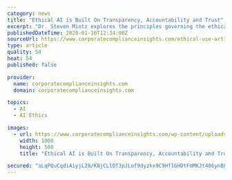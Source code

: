 ```yaml
---
category: news
title: "Ethical AI is Built On Transparency, Accountability and Trust"
excerpt: "Dr. Steven Mintz explores the principles governing the ethical use of AI. Ethics are important, whether in our personal or professional lives. Most people believe that ethical behavior encompasses standards such as honesty, fairness, integrity ..."
publishedDateTime: 2020-01-16T12:34:00Z
sourceUrl: https://www.corporatecomplianceinsights.com/ethical-use-artificial-intelligence/
type: article
quality: 54
heat: 54
published: false

provider:
  name: corporatecomplianceinsights.com
  domain: corporatecomplianceinsights.com

topics:
  - AI
  - AI Ethics

images:
  - url: https://www.corporatecomplianceinsights.com/wp-content/uploads/2020/01/AI-human.jpg
    width: 1000
    height: 500
    title: "Ethical AI is Built On Transparency, Accountability and Trust"

secured: "aLqPQuCqdiAiyjL28/K8jCLlOT3pJLof9dyzkx9C9HflGHDtFmMKJt406ynBGhDKRW4HREO+h8fR3riDb1Pe6/bBPS8r9PvCCgehBUede2wN+gkyJmSEvWkEAc9CxzNbP0W9shdx+Z3E1s4IUoYQFrZgGqZGQ+PREfsg50xdlw27q1bhrFdIcMd4nsUHiHEkAOMPzdRQI8pa2W7awwv7OvafkYVTLGj5SAuCofPMJJAlKRCQfVX7jOpkRmbQ+VOjONu/iUsPO+GL9vcE4icB8ibVXfxqsQkc0PadKfQOmOcXmqmwxvnSUJ+dfHY3+zFpPxV1vWg4JGKOdRECi8Zrgb5YeKORhztHpIiVc9nOD+2HFQO84ffSEJvjR90H2/PgvNv+HHobasdRNcljju0e3R9NeTKbTa+1rHGAKVZ/KxttGqMlXJ39Ss97Qg2NPbPQxvPaQlG+dcmQrrctTMLx7Q==;8Aj29rm2UZuTARTSUyXqQw=="
---
```


